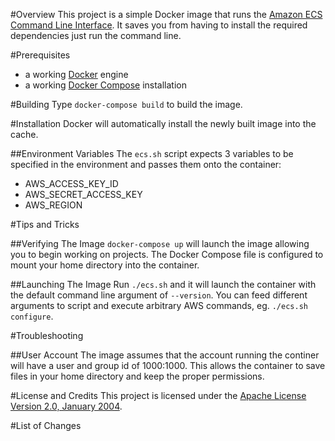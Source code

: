#Overview
This project is a simple Docker image that runs the [Amazon ECS Command Line Interface](https://github.com/aws/amazon-ecs-cli/). 
It saves you from having to install the required dependencies just run the command line.

#Prerequisites
* a working [Docker](http://docker.io) engine
* a working [Docker Compose](http://docker.io) installation

#Building
Type `docker-compose build` to build the image.

#Installation
Docker will automatically install the newly built image into the cache.

##Environment Variables
The `ecs.sh` script expects 3 variables to be specified in the environment and passes them onto the container:

* AWS_ACCESS_KEY_ID
* AWS_SECRET_ACCESS_KEY
* AWS_REGION

#Tips and Tricks

##Verifying The Image
`docker-compose up` will launch the image allowing you to begin working on projects. The Docker Compose file is 
configured to mount your home directory into the container.  

##Launching The Image
Run `./ecs.sh` and it will launch the container with the default command line argument of `--version`.  You can 
feed different arguments to script and execute arbitrary AWS commands, eg. `./ecs.sh configure`.

#Troubleshooting

##User Account
The image assumes that the account running the continer will have a user and group id of 1000:1000.  This allows the container 
to save files in your home directory and keep the proper permissions.

#License and Credits
This project is licensed under the [Apache License Version 2.0, January 2004](http://www.apache.org/licenses/).

#List of Changes

